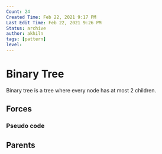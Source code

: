 ```yaml
---
Count: 24
Created Time: Feb 22, 2021 9:17 PM
Last Edit Time: Feb 22, 2021 9:26 PM
Status: archive
author: akhiln
tags: [pattern]
level: 
---
```


# Binary Tree
Binary tree is a tree where every node has at most 2 children. 
## Forces

### Pseudo code


## Parents